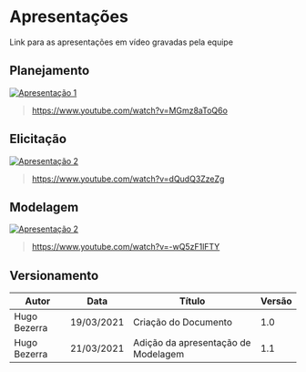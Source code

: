 # Apresentações

Link para as apresentações em vídeo gravadas pela equipe

## Planejamento

[![Apresentação 1](https://img.youtube.com/vi/MGmz8aToQ6o/0.jpg)](https://www.youtube.com/watch?v=MGmz8aToQ6o)

> https://www.youtube.com/watch?v=MGmz8aToQ6o

## Elicitação
[![Apresentação 2](https://img.youtube.com/vi/dQudQ3ZzeZg/0.jpg)](https://www.youtube.com/watch?v=dQudQ3ZzeZg)

> https://www.youtube.com/watch?v=dQudQ3ZzeZg

## Modelagem
[![Apresentação 2](https://img.youtube.com/vi/-wQ5zF1lFTY/0.jpg)](https://www.youtube.com/watch?v=-wQ5zF1lFTY)

> https://www.youtube.com/watch?v=-wQ5zF1lFTY

## Versionamento
| Autor | Data | Título | Versão |
|--|--|--|--|
| Hugo Bezerra| 19/03/2021 | Criação do Documento | 1.0 |
| Hugo Bezerra| 21/03/2021 | Adição da apresentação de Modelagem | 1.1 |
